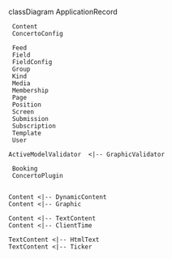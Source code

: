 classDiagram
     ApplicationRecord


     Content
     ConcertoConfig

     Feed
     Field
     FieldConfig
     Group
     Kind
     Media
     Membership
     Page
     Position
     Screen
     Submission
     Subscription
     Template
     User

    ActiveModelValidator  <|-- GraphicValidator

     Booking
     ConcertoPlugin


    Content <|-- DynamicContent
    Content <|-- Graphic
    
    Content <|-- TextContent
    Content <|-- ClientTime
    
    TextContent <|-- HtmlText
    TextContent <|-- Ticker

    
   